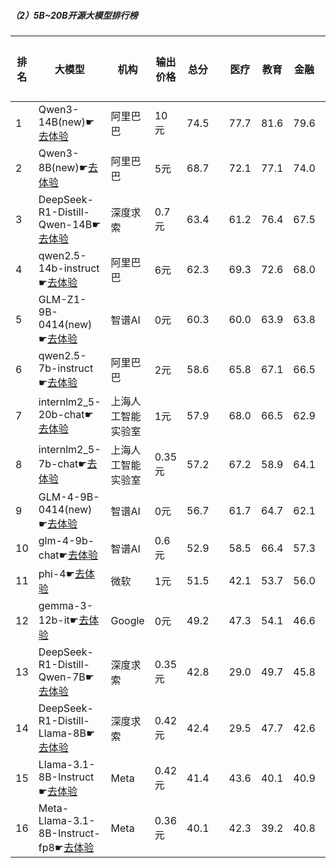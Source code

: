 ##### （2）5B~20B开源大模型排行榜
|排名|大模型|机构|输出价格|总分| |医疗|教育|金融|法律|行政公务|心理健康|推理与数学计算|语言与指令遵从|
|---|-----|---|-------|---|-|----|---|---|---|------|-------|-----------|------------|
|1|Qwen3-14B(new)☛[去体验](https://nonelinear.com/static/modelcompare.html?type=open-source)|阿里巴巴|10元|74.5| |        77.7|81.6|79.6|62.2|        73.3|63.4|        79.7|78.6|
|2|Qwen3-8B(new)☛[去体验](https://nonelinear.com/static/modelcompare.html?type=open-source)|阿里巴巴|5元|68.7| |        72.1|77.1|74.0|54.4|        53.3|65.8|        74.4|78.8|
|3|DeepSeek-R1-Distill-Qwen-14B☛[去体验](https://nonelinear.com/static/modelcompare.html?type=open-source)|深度求索|0.7元|63.4| |        61.2|76.4|67.5|40.2|        66.5|55.6|        67.2|72.7|
|4|qwen2.5-14b-instruct☛[去体验](https://nonelinear.com/static/modelcompare.html?type=open-source)|阿里巴巴|6元|62.3| |        69.3|72.6|68.0|45.4|        61.0|56.1|        53.1|73.0|
|5|GLM-Z1-9B-0414(new)☛[去体验](https://nonelinear.com/static/modelcompare.html?type=open-source)|智谱AI|0元|60.3| |        60.0|63.9|63.8|31.5|        75.5|48.8|        69.1|69.6|
|6|qwen2.5-7b-instruct☛[去体验](https://nonelinear.com/static/modelcompare.html?type=open-source)|阿里巴巴|2元|58.6| |        65.8|67.1|66.5|41.8|        53.0|56.0|        47.8|70.6|
|7|internlm2_5-20b-chat☛[去体验](https://nonelinear.com/static/modelcompare.html?type=open-source)|上海人工智能实验室|1元|57.9| |        68.0|66.5|62.9|44.7|        53.5|52.7|        43.8|70.7|
|8|internlm2_5-7b-chat☛[去体验](https://nonelinear.com/static/modelcompare.html?type=open-source)|上海人工智能实验室|0.35元|57.2| |        67.2|58.9|64.1|43.1|        55.5|51.0|        46.9|70.9|
|9|GLM-4-9B-0414(new)☛[去体验](https://nonelinear.com/static/modelcompare.html?type=open-source)|智谱AI|0元|56.7| |        61.7|64.7|62.1|40.8|        53.5|49.2|        49.9|71.9|
|10|glm-4-9b-chat☛[去体验](https://nonelinear.com/static/modelcompare.html?type=open-source)|智谱AI|0.6元|52.9| |        58.5|66.4|57.3|36.5|        52.0|47.1|        39.1|66.7|
|11|phi-4☛[去体验](https://nonelinear.com/static/modelcompare.html?type=open-source)|微软|1元|51.5| |        42.1|53.7|56.0|24.9|        64.5|43.2|        60.3|67.2|
|12|gemma-3-12b-it☛[去体验](https://nonelinear.com/static/modelcompare.html?type=open-source)|Google|0元|49.2| |        47.3|54.1|46.6|20.4|        59.0|41.1|        58.3|66.4|
|13|DeepSeek-R1-Distill-Qwen-7B☛[去体验](https://nonelinear.com/static/modelcompare.html?type=open-source)|深度求索|0.35元|42.8| |        29.0|49.7|45.8|19.2|        54.0|30.4|        54.5|60.3|
|14|DeepSeek-R1-Distill-Llama-8B☛[去体验](https://nonelinear.com/static/modelcompare.html?type=open-source)|深度求索|0.42元|42.4| |        29.5|47.7|42.6|20.3|        52.0|31.9|        52.7|62.7|
|15|Llama-3.1-8B-Instruct☛[去体验](https://nonelinear.com/static/modelcompare.html?type=open-source)|Meta|0.42元|41.4| |        43.6|40.1|40.9|21.3|        43.0|37.2|        42.3|62.5|
|16|Meta-Llama-3.1-8B-Instruct-fp8☛[去体验](https://nonelinear.com/static/modelcompare.html?type=open-source)|Meta|0.36元|40.1| |        42.3|39.2|40.8|19.5|        37.5|34.0|        44.1|63.3|
    

